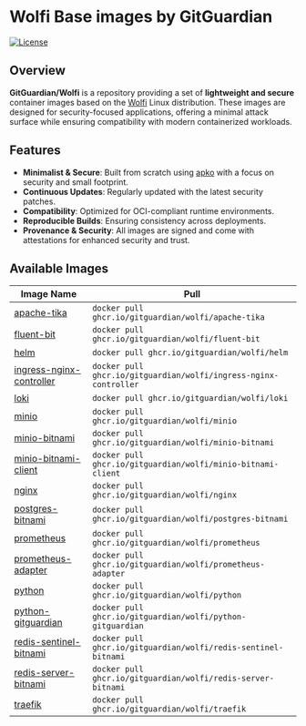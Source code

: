 # Wolfi Base images by GitGuardian

[![License](https://img.shields.io/github/license/GitGuardian/wolfi)](LICENSE)

## Overview

**GitGuardian/Wolfi** is a repository providing a set of **lightweight and secure** container images based on the [Wolfi](https://wolfi.dev/) Linux distribution. These images are designed for security-focused applications, offering a minimal attack surface while ensuring compatibility with modern containerized workloads.

## Features

- **Minimalist & Secure**: Built from scratch using [apko](https://github.com/chainguard-dev/apko) with a focus on security and small footprint.
- **Continuous Updates**: Regularly updated with the latest security patches.
- **Compatibility**: Optimized for OCI-compliant runtime environments.
- **Reproducible Builds**: Ensuring consistency across deployments.
- **Provenance & Security**: All images are signed and come with attestations for enhanced security and trust.

## Available Images

| Image Name                                                     | Pull                                                             |
| -------------------------------------------------------------- | ---------------------------------------------------------------- |
| [apache-tika](./images/apache-tika/)                           | `docker pull ghcr.io/gitguardian/wolfi/apache-tika`              |
| [fluent-bit](./images/fluent-bit/)                             | `docker pull ghcr.io/gitguardian/wolfi/fluent-bit`               |
| [helm](./images/helm/)                                         | `docker pull ghcr.io/gitguardian/wolfi/helm`                     |
| [ingress-nginx-controller](./images/ingress-nginx-controller/) | `docker pull ghcr.io/gitguardian/wolfi/ingress-nginx-controller` |
| [loki](./images/loki/)                                         | `docker pull ghcr.io/gitguardian/wolfi/loki`                     |
| [minio](./images/loki/)                                        | `docker pull ghcr.io/gitguardian/wolfi/minio`                    |
| [minio-bitnami](./images/minio-bitnami/)                       | `docker pull ghcr.io/gitguardian/wolfi/minio-bitnami`            |
| [minio-bitnami-client](./images/minio-bitnami-client/)         | `docker pull ghcr.io/gitguardian/wolfi/minio-bitnami-client`     |
| [nginx](./images/nginx/)                                       | `docker pull ghcr.io/gitguardian/wolfi/nginx`                    |
| [postgres-bitnami](./images/postgres-bitnami/)                 | `docker pull ghcr.io/gitguardian/wolfi/postgres-bitnami`         |
| [prometheus](./images/prometheus/)                             | `docker pull ghcr.io/gitguardian/wolfi/prometheus`               |
| [prometheus-adapter](./images/prometheus-adapter/)             | `docker pull ghcr.io/gitguardian/wolfi/prometheus-adapter`       |
| [python](./images/python/)                                     | `docker pull ghcr.io/gitguardian/wolfi/python`                   |
| [python-gitguardian](./images/python-gitguardian/)             | `docker pull ghcr.io/gitguardian/wolfi/python-gitguardian`       |
| [redis-sentinel-bitnami](./images/redis-sentinel-bitnami/)     | `docker pull ghcr.io/gitguardian/wolfi/redis-sentinel-bitnami`   |
| [redis-server-bitnami](./images/redis-server-bitnami/)         | `docker pull ghcr.io/gitguardian/wolfi/redis-server-bitnami`     |
| [traefik](./images/traefik/)                                   | `docker pull ghcr.io/gitguardian/wolfi/traefik`                  |
